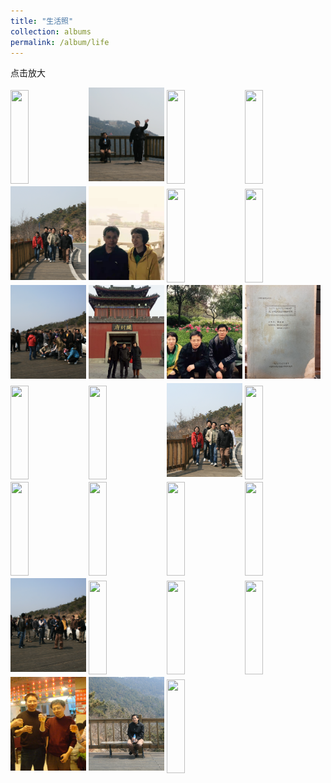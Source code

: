 ```yaml
---
title: "生活照"
collection: albums
permalink: /album/life
---
```

点击放大
<style>.gallery-img{ height: 150px;object-fit: cover;margin-bottom: 4px;}</style>
<a href="../keli_photo/life/WeChat Image_20220328132232.jpg"><img class="gallery-img" src="../keli_photo/life/WeChat Image_20220328132232.jpg" width="24%"></a>
<a href="../keli_photo/life/WeChat Image_20220323135853.jpg"><img class="gallery-img" src="../keli_photo/life/WeChat Image_20220323135853.jpg" width="24%"></a>
<a href="../keli_photo/life/WeChat Image_20220323141511.jpg"><img class="gallery-img" src="../keli_photo/life/WeChat Image_20220323141511.jpg" width="24%"></a>
<a href="../keli_photo/life/WeChat Image_20220328132155.jpg"><img class="gallery-img" src="../keli_photo/life/WeChat Image_20220328132155.jpg" width="24%"></a>
<a href="../keli_photo/life/WeChat Image_20220323140356.jpg"><img class="gallery-img" src="../keli_photo/life/WeChat Image_20220323140356.jpg" width="24%"></a>
<a href="../keli_photo/life/af6d5117e4b24354fe087428d3ff6e75.jpg"><img class="gallery-img" src="../keli_photo/life/af6d5117e4b24354fe087428d3ff6e75.jpg" width="24%"></a>
<a href="../keli_photo/life/WeChat Image_20220328132428.jpg"><img class="gallery-img" src="../keli_photo/life/WeChat Image_20220328132428.jpg" width="24%"></a>
<a href="../keli_photo/life/WeChat Image_20220323140914.jpg"><img class="gallery-img" src="../keli_photo/life/WeChat Image_20220323140914.jpg" width="24%"></a>
<a href="../keli_photo/life/WeChat Image_20220323135619.jpg"><img class="gallery-img" src="../keli_photo/life/WeChat Image_20220323135619.jpg" width="24%"></a>
<a href="../keli_photo/life/WeChat Image_20220322203451.jpg"><img class="gallery-img" src="../keli_photo/life/WeChat Image_20220322203451.jpg" width="24%"></a>
<a href="../keli_photo/life/WeChat Image_20220322203528.jpg"><img class="gallery-img" src="../keli_photo/life/WeChat Image_20220322203528.jpg" width="24%"></a>
<a href="../keli_photo/life/WeChat Image_20220323205923.jpg"><img class="gallery-img" src="../keli_photo/life/WeChat Image_20220323205923.jpg" width="24%"></a>
<a href="../keli_photo/life/WeChat_Image_20220323141826.jpg"><img class="gallery-img" src="../keli_photo/life/WeChat_Image_20220323141826.jpg" width="24%"></a>
<a href="../keli_photo/life/WeChat Image_20220328131919.jpg"><img class="gallery-img" src="../keli_photo/life/WeChat Image_20220328131919.jpg" width="24%"></a>
<a href="../keli_photo/life/WeChat Image_20220323135915.jpg"><img class="gallery-img" src="../keli_photo/life/WeChat Image_20220323135915.jpg" width="24%"></a>
<a href="../keli_photo/life/WeChat Image_20220328132027.jpg"><img class="gallery-img" src="../keli_photo/life/WeChat Image_20220328132027.jpg" width="24%"></a>
<a href="../keli_photo/life/WeChat Image_20220323141011.jpg"><img class="gallery-img" src="../keli_photo/life/WeChat Image_20220323141011.jpg" width="24%"></a>
<a href="../keli_photo/life/WeChat Image_20220323142126.jpg"><img class="gallery-img" src="../keli_photo/life/WeChat Image_20220323142126.jpg" width="24%"></a>
<a href="../keli_photo/life/WeChat Image_20220328132707.jpg"><img class="gallery-img" src="../keli_photo/life/WeChat Image_20220328132707.jpg" width="24%"></a>
<a href="../keli_photo/life/WeChat Image_20220323135050.jpg"><img class="gallery-img" src="../keli_photo/life/WeChat Image_20220323135050.jpg" width="24%"></a>
<a href="../keli_photo/life/WeChat Image_20220323135712.jpg"><img class="gallery-img" src="../keli_photo/life/WeChat Image_20220323135712.jpg" width="24%"></a>
<a href="../keli_photo/life/WeChat Image_20220323141645.jpg"><img class="gallery-img" src="../keli_photo/life/WeChat Image_20220323141645.jpg" width="24%"></a>
<a href="../keli_photo/life/WeChat Image_20220323140455.jpg"><img class="gallery-img" src="../keli_photo/life/WeChat Image_20220323140455.jpg" width="24%"></a>
<a href="../keli_photo/life/WeChat Image_20220323135741.jpg"><img class="gallery-img" src="../keli_photo/life/WeChat Image_20220323135741.jpg" width="24%"></a>
<a href="../keli_photo/life/WeChat Image_20220328132744.jpg"><img class="gallery-img" src="../keli_photo/life/WeChat Image_20220328132744.jpg" width="24%"></a>
<a href="../keli_photo/life/WeChat Image_20220323135811.jpg"><img class="gallery-img" src="../keli_photo/life/WeChat Image_20220323135811.jpg" width="24%"></a>
<a href="../keli_photo/life/WeChat Image_20220328132544.jpg"><img class="gallery-img" src="../keli_photo/life/WeChat Image_20220328132544.jpg" width="24%"></a>
